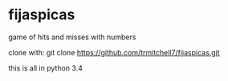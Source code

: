 # fijaspicas
game of hits and misses with numbers

clone with:
git clone https://github.com/trmitchell7/fijaspicas.git

this is all in python 3.4

